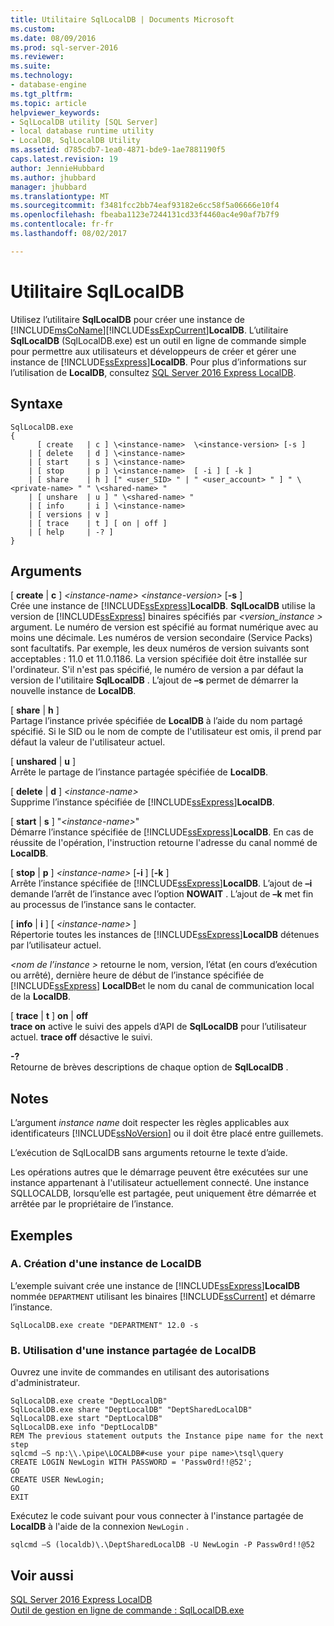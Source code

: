 ```yaml
---
title: Utilitaire SqlLocalDB | Documents Microsoft
ms.custom: 
ms.date: 08/09/2016
ms.prod: sql-server-2016
ms.reviewer: 
ms.suite: 
ms.technology:
- database-engine
ms.tgt_pltfrm: 
ms.topic: article
helpviewer_keywords:
- SqlLocalDB utility [SQL Server]
- local database runtime utility
- LocalDB, SqlLocalDB Utility
ms.assetid: d785cdb7-1ea0-4871-bde9-1ae7881190f5
caps.latest.revision: 19
author: JennieHubbard
ms.author: jhubbard
manager: jhubbard
ms.translationtype: MT
ms.sourcegitcommit: f3481fcc2bb74eaf93182e6cc58f5a06666e10f4
ms.openlocfilehash: fbeaba1123e7244131cd33f4460ac4e90af7b7f9
ms.contentlocale: fr-fr
ms.lasthandoff: 08/02/2017

---
```

# <a name="sqllocaldb-utility"></a>Utilitaire SqlLocalDB
  Utilisez l’utilitaire **SqlLocalDB** pour créer une instance de [!INCLUDE[msCoName](../includes/msconame-md.md)][!INCLUDE[ssExpCurrent](../includes/ssexpcurrent-md.md)]**LocalDB**. L’utilitaire **SqlLocalDB** (SqlLocalDB.exe) est un outil en ligne de commande simple pour permettre aux utilisateurs et développeurs de créer et gérer une instance de [!INCLUDE[ssExpress](../includes/ssexpress-md.md)]**LocalDB**. Pour plus d’informations sur l’utilisation de **LocalDB**, consultez [SQL Server 2016 Express LocalDB](../database-engine/configure-windows/sql-server-2016-express-localdb.md).  
  
## <a name="syntax"></a>Syntaxe  
  
```  
SqlLocalDB.exe   
{  
      [ create   | c ] \<instance-name>  \<instance-version> [-s ]  
    | [ delete   | d ] \<instance-name>  
    | [ start    | s ] \<instance-name>  
    | [ stop     | p ] \<instance-name>  [ -i ] [ -k ]  
    | [ share    | h ] [" <user_SID> " | " <user_account> " ] " \<private-name> " " \<shared-name> "  
    | [ unshare  | u ] " \<shared-name> "  
    | [ info     | i ] \<instance-name>  
    | [ versions | v ]  
    | [ trace    | t ] [ on | off ]  
    | [ help     | -? ]  
}  
```  
  
## <a name="arguments"></a>Arguments  
 [ **create** | **c** ] *\<instance-name>* *\<instance-version>* [**-s** ]  
 Crée une instance de [!INCLUDE[ssExpress](../includes/ssexpress-md.md)]**LocalDB**. **SqlLocalDB** utilise la version de [!INCLUDE[ssExpress](../includes/ssexpress-md.md)] binaires spécifiés par  *\<version_instance >* argument. Le numéro de version est spécifié au format numérique avec au moins une décimale. Les numéros de version secondaire (Service Packs) sont facultatifs. Par exemple, les deux numéros de version suivants sont acceptables : 11.0 et 11.0.1186. La version spécifiée doit être installée sur l'ordinateur. S'il n'est pas spécifié, le numéro de version a par défaut la version de l'utilitaire **SqlLocalDB** . L’ajout de **–s** permet de démarrer la nouvelle instance de **LocalDB**.  
  
 [ **share** | **h** ]  
 Partage l’instance privée spécifiée de **LocalDB** à l’aide du nom partagé spécifié. Si le SID ou le nom de compte de l'utilisateur est omis, il prend par défaut la valeur de l'utilisateur actuel.  
  
 [ **unshared** | **u** ]  
 Arrête le partage de l’instance partagée spécifiée de **LocalDB**.  
  
 [ **delete** | **d** ] *\<instance-name>*  
 Supprime l’instance spécifiée de [!INCLUDE[ssExpress](../includes/ssexpress-md.md)]**LocalDB**.  
  
 [ **start** | **s** ] "*\<instance-name>*"  
 Démarre l’instance spécifiée de [!INCLUDE[ssExpress](../includes/ssexpress-md.md)]**LocalDB**. En cas de réussite de l'opération, l'instruction retourne l'adresse du canal nommé de **LocalDB**.  
  
 [ **stop** | **p** ] *\<instance-name>* [**-i** ] [**-k** ]  
 Arrête l’instance spécifiée de [!INCLUDE[ssExpress](../includes/ssexpress-md.md)]**LocalDB**. L’ajout de **–i** demande l’arrêt de l’instance avec l’option **NOWAIT** . L’ajout de **–k** met fin au processus de l’instance sans le contacter.  
  
 [ **info** | **i** ] [ *\<instance-name>* ]  
 Répertorie toutes les instances de [!INCLUDE[ssExpress](../includes/ssexpress-md.md)]**LocalDB** détenues par l’utilisateur actuel.  
  
 *\<nom de l’instance >* retourne le nom, version, l’état (en cours d’exécution ou arrêté), dernière heure de début de l’instance spécifiée de [!INCLUDE[ssExpress](../includes/ssexpress-md.md)] **LocalDB**et le nom du canal de communication local de la **LocalDB**.  
  
 [ **trace** | **t** ] **on** | **off**  
 **trace on** active le suivi des appels d’API de **SqlLocalDB** pour l’utilisateur actuel. **trace off** désactive le suivi.  
  
 **-?**  
 Retourne de brèves descriptions de chaque option de **SqlLocalDB** .  
  
## <a name="remarks"></a>Notes  
 L’argument *instance name* doit respecter les règles applicables aux identificateurs [!INCLUDE[ssNoVersion](../includes/ssnoversion-md.md)] ou il doit être placé entre guillemets.  
  
 L’exécution de SqlLocalDB sans arguments retourne le texte d’aide.  
  
 Les opérations autres que le démarrage peuvent être exécutées sur une instance appartenant à l'utilisateur actuellement connecté. Une instance SQLLOCALDB, lorsqu’elle est partagée, peut uniquement être démarrée et arrêtée par le propriétaire de l’instance.  
  
## <a name="examples"></a>Exemples  
  
### <a name="a-creating-an-instance-of-localdb"></a>A. Création d'une instance de LocalDB  
 L’exemple suivant crée une instance de [!INCLUDE[ssExpress](../includes/ssexpress-md.md)]**LocalDB** nommée `DEPARTMENT` utilisant les binaires [!INCLUDE[ssCurrent](../includes/sscurrent-md.md)] et démarre l’instance.  
  
```  
SqlLocalDB.exe create "DEPARTMENT" 12.0 -s  
```  
  
### <a name="b-working-with-a-shared-instance-of-localdb"></a>B. Utilisation d'une instance partagée de LocalDB  
 Ouvrez une invite de commandes en utilisant des autorisations d'administrateur.  
  
```  
SqlLocalDB.exe create "DeptLocalDB"  
SqlLocalDB.exe share "DeptLocalDB" "DeptSharedLocalDB"  
SqlLocalDB.exe start "DeptLocalDB"  
SqlLocalDB.exe info "DeptLocalDB"  
REM The previous statement outputs the Instance pipe name for the next step  
sqlcmd –S np:\\.\pipe\LOCALDB#<use your pipe name>\tsql\query  
CREATE LOGIN NewLogin WITH PASSWORD = 'Passw0rd!!@52';   
GO  
CREATE USER NewLogin;  
GO  
EXIT  
```  
  
 Exécutez le code suivant pour vous connecter à l'instance partagée de **LocalDB** à l'aide de la connexion `NewLogin` .  
  
```  
sqlcmd –S (localdb)\.\DeptSharedLocalDB -U NewLogin -P Passw0rd!!@52  
```  
  
## <a name="see-also"></a>Voir aussi  
 [SQL Server 2016 Express LocalDB](../database-engine/configure-windows/sql-server-2016-express-localdb.md)  
[Outil de gestion en ligne de commande : SqlLocalDB.exe](../relational-databases/express-localdb-instance-apis/command-line-management-tool-sqllocaldb-exe.md)  
  

